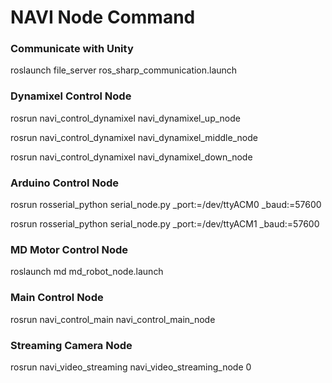 # NAVI Node Command

### Communicate with Unity
roslaunch file_server ros_sharp_communication.launch

### Dynamixel Control Node
rosrun navi_control_dynamixel navi_dynamixel_up_node

rosrun navi_control_dynamixel navi_dynamixel_middle_node

rosrun navi_control_dynamixel navi_dynamixel_down_node

### Arduino Control Node
rosrun rosserial_python serial_node.py _port:=/dev/ttyACM0 _baud:=57600

rosrun rosserial_python serial_node.py _port:=/dev/ttyACM1 _baud:=57600

### MD Motor Control Node
roslaunch md md_robot_node.launch 

### Main Control Node
rosrun navi_control_main navi_control_main_node

### Streaming Camera Node
rosrun navi_video_streaming navi_video_streaming_node 0